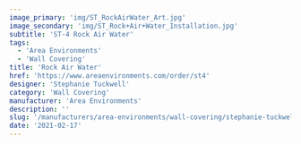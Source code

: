 ```yaml
---
image_primary: 'img/ST_RockAirWater_Art.jpg'
image_secondary: 'img/ST_Rock+Air+Water_Installation.jpg'
subtitle: 'ST-4 Rock Air Water'
tags:
  - 'Area Environments'
  - 'Wall Covering'
title: 'Rock Air Water'
href: 'https://www.areaenvironments.com/order/st4'
designer: 'Stephanie Tuckwell'
category: 'Wall Covering'
manufacturer: 'Area Environments'
description: ''
slug: '/manufacturers/area-environments/wall-covering/stephanie-tuckwell-rock-air-water'
date: '2021-02-17'
---
```

